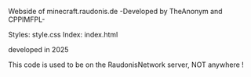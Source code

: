 Webside of minecraft.raudonis.de
   -Developed by TheAnonym and CPPIMFPL-


 Styles: style.css
 Index: index.html

 developed in 2025

  This code is used to be on the RaudonisNetwork server, NOT anywhere !
